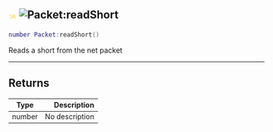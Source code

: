 ## ![shared](../../.gitbook/assets/shared.png) ![Packet](./readme/packet "mention"):readShort

```lua
number Packet:readShort()
```

Reads a short from the net packet

------
## Returns

| Type   | Description |
| ------ | ----------: |
| number | No description |


